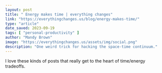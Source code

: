 ```yaml
---
layout: post
title: " Energy makes time | everything changes"
link: "https://everythingchanges.us/blog/energy-makes-time/"
type: "article"
date_saved: 2023-09-19
tags: [ "personal-productivity" ]
author: "Mandy Brown"
image: "https://everythingchanges.us/assets/img/social.png"
description: "One weird trick for hacking the space-time continuum."
---
```


I love these kinds of posts that really get to the heart of time/energy tradeoffs.